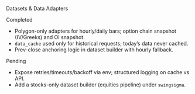 Datasets & Data Adapters

Completed
- Polygon-only adapters for hourly/daily bars; option chain snapshot (IV/Greeks) and OI snapshot.
- `data_cache` used only for historical requests; today’s data never cached.
- Prev-close anchoring logic in dataset builder with hourly fallback.

Pending
- Expose retries/timeouts/backoff via env; structured logging on cache vs API.
- Add a stocks-only dataset builder (equities pipeline) under `swingsigma`.
